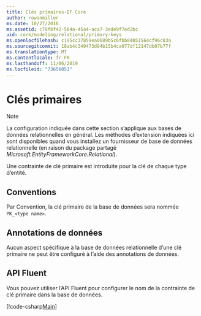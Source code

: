 ```yaml
---
title: Clés primaires-EF Core
author: rowanmiller
ms.date: 10/27/2016
ms.assetid: c78f8f42-564a-45a4-aca7-3ede9f7ed2bc
uid: core/modeling/relational/primary-keys
ms.openlocfilehash: c195cc37859ea0689b5c6fbb84051564cf96c83a
ms.sourcegitcommit: 18ab4c349473d94b15b4ca977df12147db07b77f
ms.translationtype: MT
ms.contentlocale: fr-FR
ms.lasthandoff: 11/06/2019
ms.locfileid: "73656051"
---
```

# <a name="primary-keys"></a>Clés primaires

> [!NOTE]  
> La configuration indiquée dans cette section s’applique aux bases de données relationnelles en général. Les méthodes d’extension indiquées ici sont disponibles quand vous installez un fournisseur de base de données relationnelle (en raison du package partagé *Microsoft.EntityFrameworkCore.Relational*).

Une contrainte de clé primaire est introduite pour la clé de chaque type d’entité.

## <a name="conventions"></a>Conventions

Par Convention, la clé primaire de la base de données sera nommée `PK_<type name>`.

## <a name="data-annotations"></a>Annotations de données

Aucun aspect spécifique à la base de données relationnelle d’une clé primaire ne peut être configuré à l’aide des annotations de données.

## <a name="fluent-api"></a>API Fluent

Vous pouvez utiliser l’API Fluent pour configurer le nom de la contrainte de clé primaire dans la base de données.

[!code-csharp[Main](../../../../samples/core/Modeling/FluentAPI/Relational/KeyName.cs?name=KeyName&highlight=9)]
